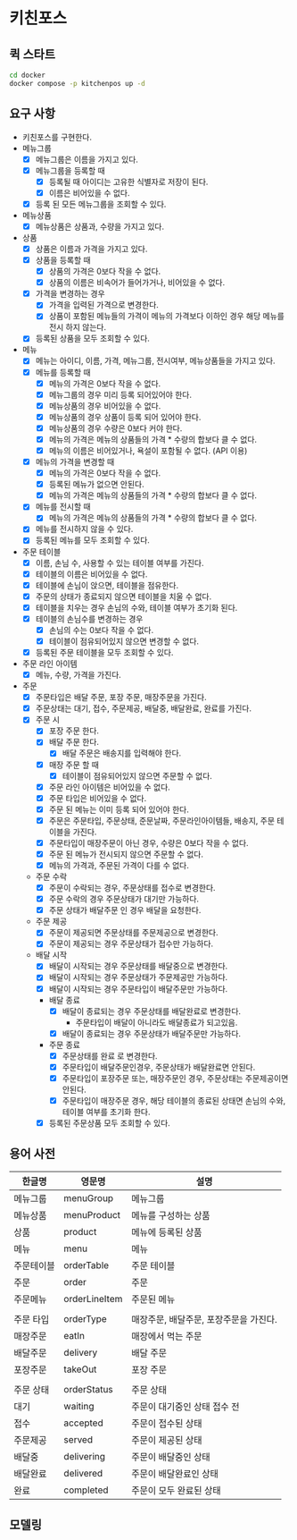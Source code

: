 # 키친포스

## 퀵 스타트

```sh
cd docker
docker compose -p kitchenpos up -d
```

## 요구 사항

- 키친포스를 구현한다.
- 메뉴그룹
    - [X] 메뉴그룹은 이름을 가지고 있다.
    - [X] 메뉴그룹을 등록할 때
        - [X] 등록될 때 아이디는 고유한 식별자로 저장이 된다.
        - [X] 이름은 비어있을 수 없다.
    - [X] 등록 된 모든 메뉴그룹을 조회할 수 있다.
- 메뉴상품
    - [X] 메뉴상품은 상품과, 수량을 가지고 있다.
- 상품
    - [X] 상품은 이름과 가격을 가지고 있다.
    - [X] 상품을 등록할 때
        - [X] 상품의 가격은 0보다 작을 수 없다.
        - [X] 상품의 이름은 비속어가 들어가거나, 비어있을 수 없다.
    - [X] 가격을 변경하는 경우
        - [X] 가격을 입력된 가격으로 변경한다.
        - [X] 상품이 포함된 메뉴들의 가격이 메뉴의 가격보다 이하인 경우 해당 메뉴를 전시 하지 않는다.
    - [X] 등록된 상품을 모두 조회할 수 있다.
- 메뉴
    - [X] 메뉴는 아이디, 이름, 가격, 메뉴그룹, 전시여부, 메뉴상품들을 가지고 있다.
    - [X] 메뉴를 등록할 때
        - [X] 메뉴의 가격은 0보다 작을 수 없다.
        - [X] 메뉴그룹의 경우 미리 등록 되어있어야 한다.
        - [X] 메뉴상품의 경우 비어있을 수 없다.
        - [X] 메뉴상품의 경우 상품이 등록 되어 있어야 한다.
        - [X] 메뉴상품의 경우 수량은 0보다 커야 한다.
        - [X] 메뉴의 가격은 메뉴의 상품들의 가격 * 수량의 합보다 클 수 없다.
        - [X] 메뉴의 이름은 비어있거나, 욕설이 포함될 수 없다. (API 이용)
    - [X] 메뉴의 가격을 변경할 때
        - [X] 메뉴의 가격은 0보다 작을 수 없다.
        - [X] 등록된 메뉴가 없으면 안된다.
        - [X] 메뉴의 가격은 메뉴의 상품들의 가격 * 수량의 합보다 클 수 없다.
    - [X] 메뉴를 전시할 때
        - [X] 메뉴의 가격은 메뉴의 상품들의 가격 * 수량의 합보다 클 수 없다.
    - [X] 메뉴를 전시하지 않을 수 있다.
    - [X] 등록된 메뉴를 모두 조회할 수 있다.
- 주문 테이블
    - [X] 이름, 손님 수, 사용할 수 있는 테이블 여부를 가진다.
    - [X] 테이블의 이름은 비어있을 수 없다.
    - [X] 테이블에 손님이 앉으면, 테이블을 점유한다.
    - [X] 주문의 상태가 종료되지 않으면 테이블을 치울 수 없다.
    - [X] 테이블을 치우는 경우 손님의 수와, 테이블 여부가 초기화 된다.
    - [X] 테이블의 손님수를 변경하는 경우
        - [X] 손님의 수는 0보다 작을 수 없다.
        - [X] 테이블이 점유되어있지 않으면 변경할 수 없다.
    - [X] 등록된 주문 테이블을 모두 조회할 수 있다.
- 주문 라인 아이템
    - [X] 메뉴, 수량, 가격을 가진다.
- 주문
    - [X] 주문타입은 배달 주문, 포장 주문, 매장주문을 가진다.
    - [X] 주문상태는 대기, 접수, 주문제공, 배달중, 배달완료, 완료를 가진다.
    - [X] 주문 시
        - [X] 포장 주문 한다.
        - [X] 배달 주문 한다.
            - [X] 배달 주문은 배송지를 입력해야 한다.
        - [X] 매장 주문 할 때
            - [X] 테이블이 점유되어있지 않으면 주문할 수 없다.
        - [X] 주문 라인 아이템은 비어있을 수 없다.
        - [X] 주문 타입은 비어있을 수 없다.
        - [X] 주문 된 메뉴는 이미 등록 되어 있어야 한다.
        - [X] 주문은 주문타입, 주문상태, 준문날짜, 주문라인아이템들, 배송지, 주문 테이블을 가진다.
        - [X] 주문타입이 매장주문이 아닌 경우, 수량은 0보다 작을 수 없다.
        - [X] 주문 된 메뉴가 전시되지 않으면 주문할 수 없다.
        - [X] 메뉴의 가격과, 주문된 가격이 다를 수 없다.
    - 주문 수락
        - [X] 주문이 수락되는 경우, 주문상태를 접수로 변경한다.
        - [X] 주문 수락의 경우 주문상태가 대기만 가능하다.
        - [X] 주문 상태가 배달주문 인 경우 배달을 요청한다.
    - 주문 제공
        - [X] 주문이 제공되면 주문상태를 주문제공으로 변경한다.
        - [X] 주문이 제공되는 경우 주문상태가 접수만 가능하다.
    - 배달 시작
        - [X] 배달이 시작되는 경우 주문상태를 배달중으로 변경한다.
        - [X] 배달이 시작되는 경우 주문상태가 주문제공만 가능하다.
        - [X] 배달이 시작되는 경우 주문타입이 배달주문만 가능하다.
        - 배달 종료
            - [X] 배달이 종료되는 경우 주문상태를 배달완료로 변경한다.
                - 주문타입이 배달이 아니라도 배달종료가 되고있음.
            - [X] 배달이 종료되는 경우 주문상태가 배달주문만 가능하다.
        - 주문 종료
            - [X] 주문상태를 완료 로 변경한다.
            - [X] 주문타입이 배달주문인경우, 주문상태가 배달완료면 안된다.
            - [X] 주문타입이 포장주문 또는, 매장주문인 경우, 주문상태는 주문제공이면 안된다.
            - [X] 주문타입이 매장주문 경우, 해당 테이블의 종료된 상태면 손님의 수와, 테이블 여부를 초기화 한다.
        - [X] 등록된 주문상품 모두 조회할 수 있다.

## 용어 사전

| 한글명   | 영문명           | 설명                     |
|-------|---------------|------------------------|
| 메뉴그룹  | menuGroup     | 메뉴그룹                   |
| 메뉴상품  | menuProduct   | 메뉴를 구성하는 상품            |
| 상품    | product       | 메뉴에 등록된 상품             |
| 메뉴    | menu          | 메뉴                     |
| 주문테이블 | orderTable    | 주문 테이블                 |
| 주문    | order         | 주문                     |
| 주문메뉴  | orderLineItem | 주문된 메뉴                 |
|       |               |                        |
| 주문 타입 | orderType     | 매장주문, 배달주문, 포장주문을 가진다. |
| 매장주문  | eatIn         | 매장에서 먹는 주문             |
| 배달주문  | delivery      | 배달 주문                  |
| 포장주문  | takeOut       | 포장 주문                  |
|       |               |                        |
| 주문 상태 | orderStatus   | 주문 상태                  |
| 대기    | waiting       | 주문이 대기중인 상태 접수 전       |
| 접수    | accepted      | 주문이 접수된 상태             |
| 주문제공  | served        | 주문이 제공된 상태             |
| 배달중   | delivering    | 주문이 배달중인 상태            |
| 배달완료  | delivered     | 주문이 배달완료인 상태           |
| 완료    | completed     | 주문이 모두 완료된 상태          |

## 모델링
